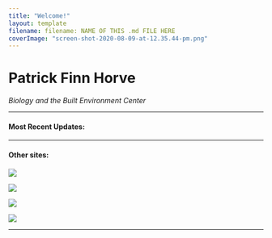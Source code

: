 ```yaml
---
title: "Welcome!"
layout: template
filename: filename: NAME OF THIS .md FILE HERE
coverImage: "screen-shot-2020-08-09-at-12.35.44-pm.png"
---
```


# Patrick Finn Horve

_Biology and the Built Environment Center_

* * *

#### Most Recent Updates:

* * *

#### Other sites:

[![](https://patrickfhorve.files.wordpress.com/2020/02/orcid-og-image.png?w=700)](https://orcid.org/0000-0002-9318-9249)

[![](https://patrickfhorve.files.wordpress.com/2020/02/twitter.png?w=300)](https://twitter.com/PatrickHorve)

[![](https://patrickfhorve.files.wordpress.com/2020/02/72973774_10157892330811209_1491332633672548352_n.png?w=320)](https://www.researchgate.net/profile/Patrick_Horve)

[![](https://patrickfhorve.files.wordpress.com/2020/02/screen-shot-2020-02-28-at-7.18.04-pm.png?w=602)](mailto:pfh@uoregon.edu)

* * *
